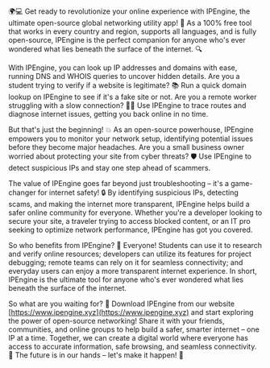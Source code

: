 🌍💻 Get ready to revolutionize your online experience with IPEngine, the ultimate open-source global networking utility app! 🚀 As a 100% free tool that works in every country and region, supports all languages, and is fully open-source, IPEngine is the perfect companion for anyone who's ever wondered what lies beneath the surface of the internet. 🔍

With IPEngine, you can look up IP addresses and domains with ease, running DNS and WHOIS queries to uncover hidden details. Are you a student trying to verify if a website is legitimate? 📚 Run a quick domain lookup on IPEngine to see if it's a fake site or not. Are you a remote worker struggling with a slow connection? 🏃‍♀️ Use IPEngine to trace routes and diagnose internet issues, getting you back online in no time.

But that's just the beginning! 💥 As an open-source powerhouse, IPEngine empowers you to monitor your network setup, identifying potential issues before they become major headaches. Are you a small business owner worried about protecting your site from cyber threats? 🛡️ Use IPEngine to detect suspicious IPs and stay one step ahead of scammers.

The value of IPEngine goes far beyond just troubleshooting – it's a game-changer for internet safety! 🔒 By identifying suspicious IPs, detecting scams, and making the internet more transparent, IPEngine helps build a safer online community for everyone. Whether you're a developer looking to secure your site, a traveler trying to access blocked content, or an IT pro seeking to optimize network performance, IPEngine has got you covered.

So who benefits from IPEngine? 🤔 Everyone! Students can use it to research and verify online resources; developers can utilize its features for project debugging; remote teams can rely on it for seamless connectivity; and everyday users can enjoy a more transparent internet experience. In short, IPEngine is the ultimate tool for anyone who's ever wondered what lies beneath the surface of the internet.

So what are you waiting for? 🚀 Download IPEngine from our website [https://www.ipengine.xyz](https://www.ipengine.xyz) and start exploring the power of open-source networking! Share it with your friends, communities, and online groups to help build a safer, smarter internet – one IP at a time. Together, we can create a digital world where everyone has access to accurate information, safe browsing, and seamless connectivity. 🌟 The future is in our hands – let's make it happen! 💪